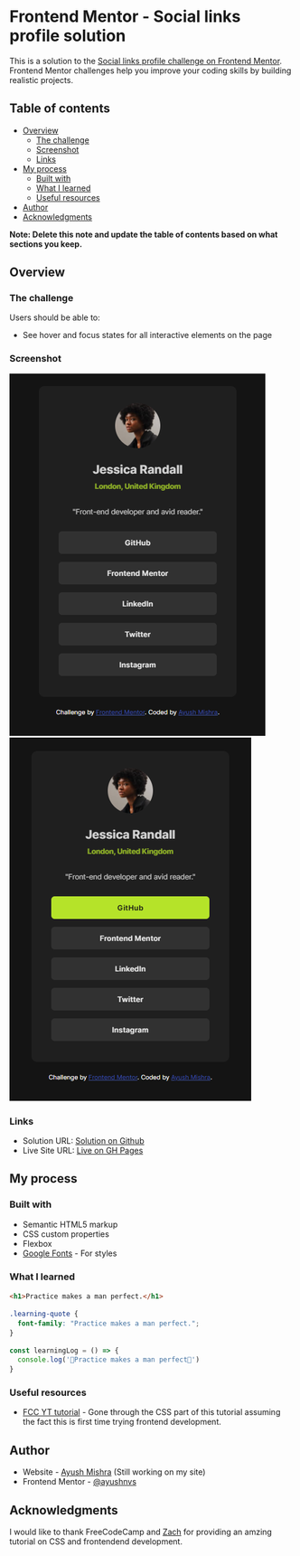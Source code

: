 # Frontend Mentor - Social links profile solution

This is a solution to the [Social links profile challenge on Frontend Mentor](https://www.frontendmentor.io/challenges/social-links-profile-UG32l9m6dQ). Frontend Mentor challenges help you improve your coding skills by building realistic projects. 

## Table of contents

- [Overview](#overview)
  - [The challenge](#the-challenge)
  - [Screenshot](#screenshot)
  - [Links](#links)
- [My process](#my-process)
  - [Built with](#built-with)
  - [What I learned](#what-i-learned)
  - [Useful resources](#useful-resources)
- [Author](#author)
- [Acknowledgments](#acknowledgments)

**Note: Delete this note and update the table of contents based on what sections you keep.**

## Overview

### The challenge

Users should be able to:

- See hover and focus states for all interactive elements on the page

### Screenshot

![SS](image-3.png) ![SS](image-1.png)
### Links

- Solution URL: [Solution on Github](https://github.com/ayushnvs/social-links-profile-main)
- Live Site URL: [Live on GH Pages](https://ayushnvs.github.io/social-links-profile-main/)

## My process

### Built with

- Semantic HTML5 markup
- CSS custom properties
- Flexbox
- [Google Fonts](https://fonts.google.com/) - For styles

### What I learned

```html
<h1>Practice makes a man perfect.</h1>
```
```css
.learning-quote {
  font-family: "Practice makes a man perfect.";
}
```
```js
const learningLog = () => {
  console.log('🎉Practice makes a man perfect🎉')
}
```

### Useful resources

- [FCC YT tutorial](https://www.youtube.com/watch?v=zJSY8tbf_ys) - Gone through the CSS part of this tutorial assuming the fact this is first time trying frontend development.

## Author

- Website - [Ayush Mishra]() (Still working on my site)
- Frontend Mentor - [@ayushnvs](https://www.frontendmentor.io/profile/ayushnvs)

## Acknowledgments

I would like to thank FreeCodeCamp and [Zach](https://github.com/zachgoll) for providing an amzing tutorial on CSS and frontendend development.
